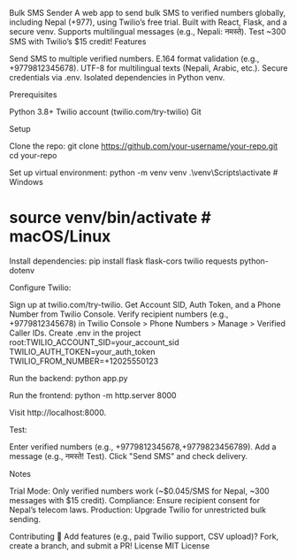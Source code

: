 Bulk SMS Sender
A web app to send bulk SMS to verified numbers globally, including Nepal (+977), using Twilio’s free trial. Built with React, Flask, and a secure venv. Supports multilingual messages (e.g., Nepali: नमस्ते). Test ~300 SMS with Twilio’s $15 credit!
Features

Send SMS to multiple verified numbers.
E.164 format validation (e.g., +9779812345678).
UTF-8 for multilingual texts (Nepali, Arabic, etc.).
Secure credentials via .env.
Isolated dependencies in Python venv.

Prerequisites

Python 3.8+
Twilio account (twilio.com/try-twilio)
Git

Setup

Clone the repo:
git clone https://github.com/your-username/your-repo.git
cd your-repo


Set up virtual environment:
python -m venv venv
.\venv\Scripts\activate  # Windows
# source venv/bin/activate  # macOS/Linux


Install dependencies:
pip install flask flask-cors twilio requests python-dotenv


Configure Twilio:

Sign up at twilio.com/try-twilio.
Get Account SID, Auth Token, and a Phone Number from Twilio Console.
Verify recipient numbers (e.g., +9779812345678) in Twilio Console > Phone Numbers > Manage > Verified Caller IDs.
Create .env in the project root:TWILIO_ACCOUNT_SID=your_account_sid
TWILIO_AUTH_TOKEN=your_auth_token
TWILIO_FROM_NUMBER=+12025550123




Run the backend:
python app.py


Run the frontend:
python -m http.server 8000

Visit http://localhost:8000.

Test:

Enter verified numbers (e.g., +9779812345678,+9779823456789).
Add a message (e.g., नमस्ते! Test).
Click "Send SMS" and check delivery.



Notes

Trial Mode: Only verified numbers work (~$0.045/SMS for Nepal, ~300 messages with $15 credit).
Compliance: Ensure recipient consent for Nepal’s telecom laws.
Production: Upgrade Twilio for unrestricted bulk sending.

Contributing
🚀 Add features (e.g., paid Twilio support, CSV upload)? Fork, create a branch, and submit a PR!
License
MIT License
